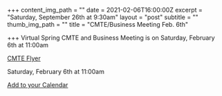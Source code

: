 +++
content_img_path = ""
date = 2021-02-06T16:00:00Z
excerpt = "Saturday, September 26th at 9:30am"
layout = "post"
subtitle = ""
thumb_img_path = ""
title = "CMTE/Business Meeting Feb. 6th"

+++
Virtual Spring CMTE and Business Meeting is on Saturday, February 6th at 11:00am

[CMTE Flyer](/images/cmte_flyer_feb_2021.pdf)

Saturday, February 6th at 11:00am

[Add to your Calendar](/images/spring-cmte-and-business-meeting.ics)